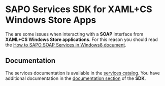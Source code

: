 # SAPO Services SDK for XAML+CS Windows Store Apps #

The are some issues when interacting with a **SOAP** interface from **XAML+CS Windows Store applications**. For this reason you should read the [How to SAPO SOAP Services in Windows8 document](https://github.com/sapo/sapo-services-sdk/tree/master/Code/Windows8/XAML%2BCSharp/SOAP). 

## Documentation ##
The services documentation is available in the [services catalog](https://store.services.sapo.pt/en/Catalog). You have additional documentation in the [documentation section](https://github.com/sapo/sapo-services-sdk/tree/master/Documentation) of the **SDK**.
